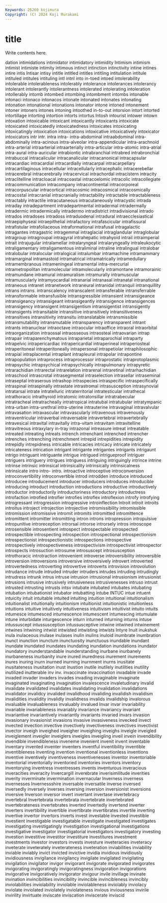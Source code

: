 ```yaml
---
Keywords: 26260 kojimura
Copyright: (C) 2024 Koji Murakami
---
```


# title

Write contents here.



dation intimidations intimidator intimidatory intimidity Intimism intimism intimist
intimiste intimity intimous intinct intinction intinctivity intine intines intire intis
Intisar intisy intitle intitled intitles intitling intitulation intitule intituled intitules
intituling intl intnl into in-toed intoed intolerability intolerable intolerableness intolerably
intolerance intolerances intolerancy intolerant intolerantly intolerantness intolerated intolerating intoleration intollerably
intomb intombed intombing intombment intombs intonable intonaci intonaco intonacos intonate
intonated intonates intonating intonation intonational intonations intonator intone intoned intonement
intoner intoners intones intoning intoothed in-to-out intorsion intort intorted intortillage
intorting intortion intorts intortus Intosh intourist intower intown intoxation intoxicable
intoxicant intoxicantly intoxicants intoxicate intoxicated intoxicatedly intoxicatedness intoxicates intoxicating intoxicatingly
intoxication intoxications intoxicative intoxicatively intoxicator intoxicators intr intr. intra intra-
intra-abdominal intraabdominal intra-abdominally intra-acinous intra-alveolar intra-appendicular intra-arachnoid intra-arterial intraarterial intraarterially
intra-articular intra-atomic intra-atrial intra-aural intra-auricular intrabiontic intrabranchial intrabred intrabronchial intrabuccal
intracalicular intracanalicular intracanonical intracapsular intracardiac intracardial intracardially intracarpal intracarpellary intracartilaginous
intracellular intracellularly intracephalic intracerebellar intracerebral intracerebrally intracervical intrachordal intracistern intracity
intraclitelline intracloacal intracoastal intracoelomic intracolic intracollegiate intracommunication intracompany intracontinental intracorporeal
intracorpuscular intracortical intracosmic intracosmical intracosmically intracostal intracranial intracranially intractability intractable
intractableness intractably intractile intracutaneous intracutaneously intracystic intrada intraday intradepartment intradepartmental
intradermal intradermally intradermic intradermically intradermo intradistrict intradivisional intrado intrados intradoses
intradoss intraduodenal intradural intraecclesiastical intraepiphyseal intraepithelial intrafactory intrafascicular intrafissural intrafistular
intrafoliaceous intraformational intrafusal intragalactic intragantes intragastric intragemmal intraglacial intraglandular intraglobular
intragroup intragroupal intragyral intrahepatic intrahyoid intrail intraimperial intrait intrajugular intralamellar
intralaryngeal intralaryngeally intraleukocytic intraligamentary intraligamentous intraliminal intraline intralingual intralobar intralobular
intralocular intralogical intralumbar intramachine intramammary intramarginal intramastoid intramatrical intramatrically intramedullary
intramembranous intrameningeal intramental intra-mercurial intrametropolitan intramolecular intramolecularly intramontane intramorainic intramundane
intramural intramuralism intramurally intramuscular intramuscularly intramyocardial intranarial intranasal intranatal intranational
intraneous intranet intranetwork intraneural intranidal intranquil intranquillity intrans intrans. intranscalency
intranscalent intransferable intransferrable intransformable intransfusible intransgressible intransient intransigeance intransigeancy intransigeant
intransigeantly intransigence intransigences intransigency intransigent intransigentism intransigentist intransigently intransigents intransitable
intransitive intransitively intransitiveness intransitives intransitivity intransitu intranslatable intransmissible intransmutability intransmutable
intransparency intransparent intrant intrants intranuclear intraoctave intraocular intraoffice intraoral intraorbital
intraorganization intraossal intraosseous intraosteal intraovarian intrap intrapair intraparenchymatous intraparietal intraparochial
intraparty intrapelvic intrapericardiac intrapericardial intraperineal intraperiosteal intraperitoneal intraperitoneally intrapersonal intrapetiolar
intraphilosophic intrapial intraplacental intraplant intrapleural intrapolar intrapontine intrapopulation intraprocess intraprocessor
intraprostatic intraprotoplasmic intrapsychic intrapsychical intrapsychically intrapulmonary intrapyretic intrarachidian intrarectal intrarelation
intrarenal intraretinal intrarhachidian intraschool intrascrotal intrasegmental intraselection intrasellar intraseminal intraseptal
intraserous intrashop intraspecies intraspecific intraspecifically intraspinal intraspinally intrastate intrastromal intrasusception
intrasynovial intratarsal intrate intratelluric intraterritorial intratesticular intrathecal intrathoracic intrathyroid intratomic
intratonsillar intratrabecular intratracheal intratracheally intratropical intratubal intratubular intratympanic intra-urban intra-urethral
intra-uterine intrauterine intravaginal intravalvular intravasation intravascular intravascularly intravenous intravenously intraventricular
intraverbal intraversable intravertebral intravertebrally intravesical intravital intravitally intra-vitam intravitam intravitelline
intravitreous intraxylary in-tray intrazonal intreasure intreat intreatable intreated intreating intreats
intrench intrenchant intrenched intrencher intrenches intrenching intrenchment intrepid intrepidities intrepidity
intrepidly intrepidness intricable intricacies intricacy intricate intricately intricateness intrication intrigant
intrigante intrigantes intrigants intrigaunt intrigo intriguant intriguante intrigue intrigued intrigueproof
intriguer intriguers intriguery intrigues intriguess intriguing intriguingly intrince intrine intrinse
intrinsic intrinsical intrinsicality intrinsically intrinsicalness intrinsicate intro intro- intro. introactive
introceptive introconversion introconvertibility introconvertible introd introdden introduce introduced introducee introducement
introducer introducers introduces introducible introducing introduct introduction introductions introductive introductively
introductor introductorily introductoriness introductory introductress introfaction introfied introfier introfies introflex
introflexion introfy introfying introgressant introgression introgressive introinflection Introit introit introits
introitus introject introjection introjective intromissibility intromissible intromission intromissive intromit intromits
intromitted intromittence intromittent intromitter intromitting intron introns intropression intropulsive intropunitive
introreception introrsal introrse introrsely intros introscope introsensible introsentient introspect introspectable
introspected introspectible introspecting introspection introspectional introspectionism introspectionist introspectionistic introspections introspective
introspectively introspectiveness introspectivism introspectivist introspector introspects introsuction introsume introsuscept introsusception
introthoracic introtraction introvenient introverse introversibility introversible introversion introversions introversive introversively
introvert introverted introvertedness introverting introvertive introverts introvision introvolution intrudance intrude
intruded intruder intruders intrudes intruding intrudingly intrudress intrunk intrus intruse
intrusion intrusional intrusionism intrusionist intrusions intrusive intrusively intrusiveness intrusivenesses intruso
intrust intrusted intrusting intrusts intsv intubate intubated intubates intubating intubation
intubationist intubator intubatting intube INTUC intue intuent intuicity intuit intuitable
intuited intuiting intuition intuitional intuitionalism intuitionalist intuitionally intuitionism intuitionist intuitionistic
intuitionless intuitions intuitive intuitively intuitiveness intuitivism intuitivist intuito intuits intumesce
intumesced intumescence intumescent intumescing intumulate intune inturbidate inturgescence inturn inturned
inturning inturns intuse intussuscept intussusception intussusceptive intwine intwined intwinement intwines
intwining intwist intwisted intwisting intwists Intyre Inuit inukshuk inula inulaceous
inulase inulases inulin inulins inuloid inumbrate inumbration inunct inunction inunctum
inunctuosity inunctuous inundable inundant inundate inundated inundates inundating inundation inundations
inundator inundatory inunderstandable inunderstanding inurbane inurbanely inurbaneness inurbanity inure inured
inuredness inurement inurements inures inuring inurn inurned inurning inurnment inurns
inusitate inusitateness inusitation inust inustion inutile inutilely inutilities inutility inutilized
inutterable inv inv. invaccinate invaccination invadable invade invaded invader invaders
invades invading invaginable invaginate invaginated invaginating invagination invalescence invaletudinary invalid
invalidate invalidated invalidates invalidating invalidation invalidations invalidator invalidcy invalided invalidhood
invaliding invalidish invalidism invalidities invalidity invalidly invalidness invalids invalidship invalorous
invaluable invaluableness invaluably invalued Invar invar invariability invariable invariableness invariably
invariance invariancy invariant invariantive invariantively invariantly invariants invaried invars invasion
invasionary invasionist invasions invasive invasiveness invecked invect invected invection invective
invectively invectiveness invectives invectivist invector inveigh inveighed inveigher inveighing inveighs
inveigle inveigled inveiglement inveigler inveiglers inveigles inveigling inveil invein invendibility
invendible invendibleness inveneme invenient invenit invent inventable inventary invented inventer
inventers inventful inventibility inventible inventibleness inventing invention inventional inventionless inventions
inventive inventively inventiveness inventivenesses inventor inventoriable inventorial inventorially inventoried inventories
inventors inventory inventorying inventress inventresses invents inventurous inveracious inveracities inveracity
Invercargill inverebrate inverisimilitude inverities inverity inverminate invermination invernacular Inverness inverness
invernesses Invernessshire inversable inversatile inverse inversed inversedly inversely inverses inversing
inversion inversionist inversions inversive Inverson inversor invert invertant invertase invertebracy
invertebral Invertebrata invertebrata invertebrate invertebrated invertebrateness invertebrates inverted invertedly invertend
inverter inverters invertibility invertible invertibrate invertibrates invertile inverting invertive invertor
invertors inverts invest investable invested investible investient investigable investigatable investigate
investigated investigates investigating investigatingly investigation investigational investigations investigative investigator investigatorial
investigators investigatory investing investion investitive investitor investiture investitures investment investments
investor investors invests investure inveteracies inveteracy inveterate inveterately inveterateness inveteration
inviabilities inviability inviable inviably invict invicted invictive invidia invidious invidiously
invidiousness invigilance invigilancy invigilate invigilated invigilating invigilation invigilator invigor invigorant
invigorate invigorated invigorates invigorating invigoratingly invigoratingness invigoration invigorations invigorative invigoratively
invigorator invigour invile invillage invinate invination invincibilities invincibility invincible invincibleness
invincibly inviolabilities inviolability inviolable inviolableness inviolably inviolacy inviolate inviolated inviolately
inviolateness invious inviousness invirile invirility invirtuate inviscate inviscation inviscerate inviscid
